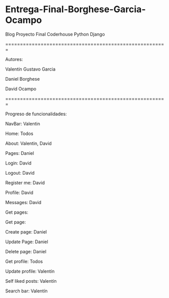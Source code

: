 # Entrega-Final-Borghese-Garcia-Ocampo
Blog Proyecto Final Coderhouse Python Django

=======================================================

Autores:

Valentín Gustavo Garcia

Daniel Borghese

David Ocampo

=======================================================

Progreso de funcionalidades:


NavBar: Valentin

Home: Todos

About: Valentin, David

Pages: Daniel

Login: David

Logout: David

Register me: David

Profile: David

Messages: David

Get pages:

Get page:

Create page: Daniel

Update Page: Daniel

Delete page: Daniel

Get profile: Todos

Update profile: Valentín

Self liked posts: Valentín

Search bar: Valentín
